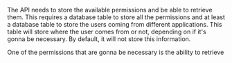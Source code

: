 The API needs to store the available permissions and be able to retrieve them.
This requires a database table to store all the permissions and at least a database table to store the users coming from different applications.
This table will store where the user comes from or not, depending on if it's gonna be necessary. By default, it will not store this information.

One of the permissions that are gonna be necessary is the ability to retrieve 